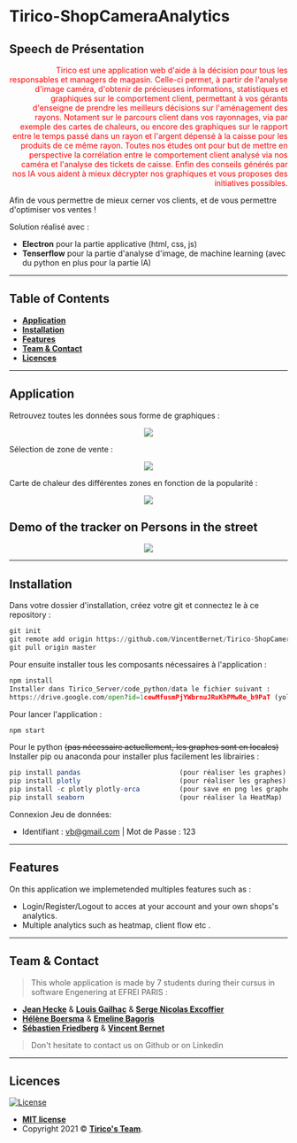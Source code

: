 # Tirico-ShopCameraAnalytics

## Speech de Présentation 

<div style="text-align: right; color: red;"> Tirico est une application web d'aide à la décision pour tous les responsables et managers de magasin. Celle-ci permet, à partir de l'analyse d'image caméra, d'obtenir de précieuses informations, statistiques et graphiques sur le comportement client, permettant à vos gérants d'enseigne de prendre les meilleurs décisions sur l'aménagement des rayons. Notament sur le parcours client dans vos rayonnages, via par exemple des cartes de chaleurs, ou encore des graphiques sur le rapport entre le temps passé dans un rayon et l'argent dépensé à la caisse pour les produits de ce même rayon. Toutes nos études ont pour but de mettre en perspective la corrélation entre le comportement client analysé via nos caméra et l'analyse des tickets de caisse. Enfin des conseils générés par nos IA vous aident à mieux décrypter nos graphiques et vous proposes des initiatives possibles. </div>

Afin de vous permettre de mieux cerner vos clients, et de vous permettre d'optimiser vos ventes !

Solution réalisé avec :
- **Electron** pour la partie applicative (html, css, js)
- **Tenserflow** pour la partie d'analyse d'image, de machine learning (avec du python en plus pour la partie IA)

---

## Table of Contents 

- **[Application](#application)**
- **[Installation](#installation)**
- **[Features](#features)**
- **[Team & Contact](#team)**
- **[Licences](#Licences)**

---
<a name='application'></a>
## Application

Retrouvez toutes les données sous forme de graphiques :
<p align="center"><img src="Tirico_Client/ressource/demo/dash_commwhite.JPG"\></p>

Sélection de zone de vente : 
<p align="center"><img src="Tirico_Client/ressource/demo/selection_zone.gif"\></p>

Carte de chaleur des différentes zones en fonction de la popularité : 
<p align="center"><img src="Tirico_Client/ressource/demo/heatmap.JPG"\></p>

## Demo of the tracker on Persons in the street
<p align="center"><img src="Tirico_Server/code_python/yolov4-deepsort/data/helpers/demo.gif"\></p>

---
<a name='installation'></a>
## Installation

 Dans votre dossier d'installation, créez votre git et connectez le à ce repository : 
``` python
git init
git remote add origin https://github.com/VincentBernet/Tirico-ShopCameraAnalitics
git pull origin master
```
 
 Pour ensuite installer tous les composants nécessaires à l'application :
``` python
npm install
Installer dans Tirico_Server/code_python/data le fichier suivant : 
https://drive.google.com/open?id=1cewMfusmPjYWbrnuJRuKhPMwRe_b9PaT (yolov4.weights)
```

Pour lancer l'application :
``` javascript
npm start
```
 
Pour le python ~~(pas nécessaire actuellement, les graphes sont en locales)~~  
Installer pip ou anaconda pour installer plus facilement les librairies :

``` javascript
pip install pandas                         (pour réaliser les graphes)
pip install plotly                         (pour réaliser les graphes)
pip install -c plotly plotly-orca          (pour save en png les graphes)
pip install seaborn                        (pour réaliser la HeatMap)
```
Connexion Jeu de données: 
- Identifiant : vb@gmail.com | Mot de Passe : 123

---
<a name='features'></a>
## Features
On this application we implemetended multiples features such as :
 - Login/Register/Logout to acces at your account and your own shops's analytics.
 - Multiple analytics such as heatmap, client flow etc .
 
---
<a name='team'></a>
## Team & Contact

> This whole application is made by 7 students during their cursus in software Engenering at EFREI PARIS : <br> 

 - **[Jean Hecke](https://www.linkedin.com/in/jean-hecke-92060015b/)** & **[Louis Gailhac](https://www.linkedin.com/in/gailhac-louis/)** & **[Serge Nicolas Excoffier](https://www.linkedin.com/in/serge-excoffier/)**
 - **[Hélène Boersma](https://www.linkedin.com/in/h%C3%A9l%C3%A8ne-boersma-a0a16b17b/)** & **[Emeline Bagoris](https://www.linkedin.com/in/emeline-bagoris-116905142/)**
 - **[Sébastien Friedberg](https://www.linkedin.com/in/sebastien-friedberg/)** & **[Vincent Bernet](https://www.linkedin.com/in/vincent-bernet/)**

> Don't hesitate to contact us on Github or on Linkedin

---
<a name='Licences'></a>
## Licences

[![License](http://img.shields.io/:license-mit-blue.svg?style=flat-square)](http://badges.mit-license.org)

- **[MIT license](http://opensource.org/licenses/mit-license.php)**
- Copyright 2021 © **[Tirico's Team](#team)**.
